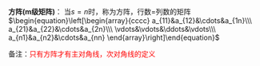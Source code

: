 **方阵(m级矩阵)**：
当$s=n$时，称为方阵，行数=列数的矩阵
$\begin{equation}\left[\begin{array}{cccc}
a_{11}&a_{12}&\cdots&a_{1n}\\\ 
a_{21}&a_{22}&\cdots&a_{2n}\\\ 
\vdots&\vdots&\ddots&\vdots\\\ 
a_{n1}&a_{n2}&\cdots&a_{nn}
\end{array}\right]\end{equation}$

备注：<font color=red>只有方阵才有主对角线，次对角线的定义</font>
